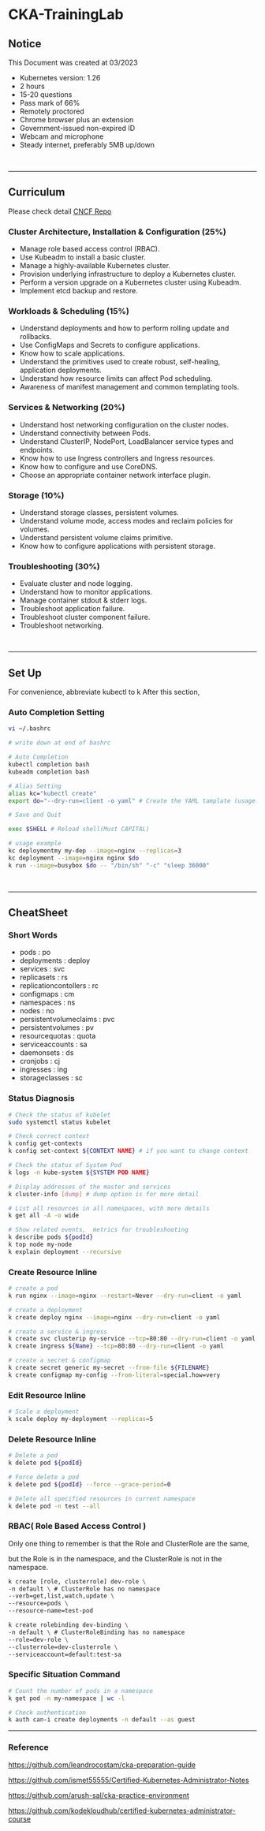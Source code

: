 # CKA-TrainingLab

## Notice

This Document was created at 03/2023

- Kubernetes version: 1.26
- 2 hours
- 15-20 questions
- Pass mark of 66%
- Remotely proctored
- Chrome browser plus an extension
- Government-issued non-expired ID
- Webcam and microphone
- Steady internet, preferably 5MB up/down

<br>

---

## Curriculum

Please check detail [CNCF Repo](https://github.com/cncf/curriculum)

### Cluster Architecture, Installation & Configuration (25%)

- Manage role based access control (RBAC).
- Use Kubeadm to install a basic cluster.
- Manage a highly-available Kubernetes cluster.
- Provision underlying infrastructure to deploy a Kubernetes cluster.
- Perform a version upgrade on a Kubernetes cluster using Kubeadm.
- Implement etcd backup and restore.

### Workloads & Scheduling (15%)

- Understand deployments and how to perform rolling update and rollbacks.
- Use ConfigMaps and Secrets to configure applications.
- Know how to scale applications.
- Understand the primitives used to create robust, self-healing, application deployments.
- Understand how resource limits can affect Pod scheduling.
- Awareness of manifest management and common templating tools.

### Services & Networking (20%)

- Understand host networking configuration on the cluster nodes.
- Understand connectivity between Pods.
- Understand ClusterIP, NodePort, LoadBalancer service types and endpoints.
- Know how to use Ingress controllers and Ingress resources.
- Know how to configure and use CoreDNS.
- Choose an appropriate container network interface plugin.

### Storage (10%)

- Understand storage classes, persistent volumes.
- Understand volume mode, access modes and reclaim policies for volumes.
- Understand persistent volume claims primitive.
- Know how to configure applications with persistent storage.

### Troubleshooting (30%)

- Evaluate cluster and node logging.
- Understand how to monitor applications.
- Manage container stdout & stderr logs.
- Troubleshoot application failure.
- Troubleshoot cluster component failure.
- Troubleshoot networking.


<br>

---

## Set Up

For convenience, abbreviate kubectl to k After this section, 

### Auto Completion Setting
```bash
vi ~/.bashrc 

# write down at end of bashrc

# Auto Completion
kubectl completion bash
kubeadm completion bash

# Alias Setting
alias kc="kubectl create" 
export do="--dry-run=client -o yaml" # Create the YAML tamplate (usage: $do)

# Save and Quit

exec $SHELL # Reload shell(Must CAPITAL)
```
```bash
# usage example 
kc deploymentmy my-dep --image=nginx --replicas=3
kc deployment --image=nginx nginx $do
k run --image=busybox $do -- "/bin/sh" "-c" "sleep 36000"
```

<br>

---


## CheatSheet

### Short Words

- pods : po
- deployments : deploy
- services : svc
- replicasets : rs
- replicationcontollers : rc
- configmaps : cm
- namespaces : ns
- nodes : no
- persistentvolumeclaims : pvc
- persistentvolumes : pv
- resourcequotas : quota
- serviceaccounts : sa
- daemonsets : ds
- cronjobs : cj
- ingresses : ing
- storageclasses : sc



### Status Diagnosis

```bash
# Check the status of kubelet
sudo systemctl status kubelet

# Check correct context
k config get-contexts
k config set-context ${CONTEXT NAME} # if you want to change context

# Check the status of System Pod
k logs -n kube-system ${SYSTEM POD NAME}

# Display addresses of the master and services
k cluster-info [dump] # dump option is for more detail

# List all resources in all namespaces, with more details
k get all -A -o wide

# Show related events,  metrics for troubleshooting
k describe pods ${podId}
k top node my-node
k explain deployment --recursive
```

### Create Resource Inline

```bash
# create a pod
k run nginx --image=nginx --restart=Never --dry-run=client -o yaml

# create a deployment
k create deploy nginx --image=nginx --dry-run=client -o yaml

# create a service & ingress
k create svc clusterip my-service --tcp=80:80 --dry-run=client -o yaml
k create ingress ${Name} --tcp=80:80 --dry-run=client -o yaml

# create a secret & configmap
k create secret generic my-secret --from-file ${FILENAME}
k create configmap my-config --from-literal=special.how=very
```

### Edit Resource Inline

```bash
# Scale a deployment
k scale deploy my-deployment --replicas=5
```

### Delete Resource Inline

```bash
# Delete a pod
k delete pod ${podId}

# Force delete a pod
k delete pod ${podId} --force --grace-period=0

# Delete all specified resources in current namespace
k delete pod -n test --all 
```

### RBAC( Role Based Access Control )

Only one thing to remember is that the Role and ClusterRole are the same, 

but the Role is in the namespace, and the ClusterRole is not in the namespace.

```bash
k create [role, clusterrole] dev-role \ 
-n default \ # ClusterRole has no namespace
--verb=get,list,watch,update \
--resource=pods \ 
--resource-name=test-pod

k create rolebinding dev-binding \
-n default \ # ClusterRoleBinding has no namespace
--role=dev-role \
--clusterrole=dev-clusterrole \
--serviceaccount=default:test-sa
```

### Specific Situation Command
```bash
# Count the number of pods in a namespace
k get pod -n my-namespace | wc -l

# Check authentication
k auth can-i create deployments -n default --as guest

```

---

### Reference

https://github.com/leandrocostam/cka-preparation-guide

https://github.com/ismet55555/Certified-Kubernetes-Administrator-Notes

https://github.com/arush-sal/cka-practice-environment

https://github.com/kodekloudhub/certified-kubernetes-administrator-course
